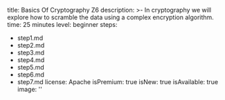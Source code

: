title: Basics Of Cryptography Z6
description: >-
  In cryptography we will explore how to scramble the data using a complex
  encryption algorithm.
time: 25 minutes
level: beginner
steps:
  - step1.md
  - step2.md
  - step3.md
  - step4.md
  - step5.md
  - step6.md
  - step7.md
license: Apache
isPremium: true
isNew: true
isAvailable: true
image: ''

